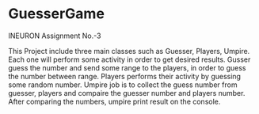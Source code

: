 # GuesserGame
INEURON Assignment No.-3

This Project include three main classes such as Guesser, Players, Umpire. Each one will perform some activity in order to get desired results. 
Gusser guess the number and send some range to the players, in order to guess the number between range.
Players performs their activity by guessing some random number.
Umpire job is to collect the guess number from guesser, players and compaire the guesser number and players number.
After comparing the numbers, umpire print result on the console.

